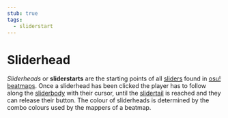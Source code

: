 ```yaml
---
stub: true
tags:
  - sliderstart
---
```


# Sliderhead

*Sliderheads* or **sliderstarts** are the starting points of all [sliders](/wiki/Hit_object/Slider) found in [osu!](/wiki/Game_mode/osu!) [beatmaps](/wiki/Beatmap). Once a sliderhead has been clicked the player has to follow along the [sliderbody](/wiki/Hit_object/Sliderbody) with their cursor, until the [slidertail](/wiki/Hit_object/Slidertail) is reached and they can release their button. The colour of sliderheads is determined by the combo colours used by the mappers of a beatmap.

<!-- TODO: Add links and images-->
